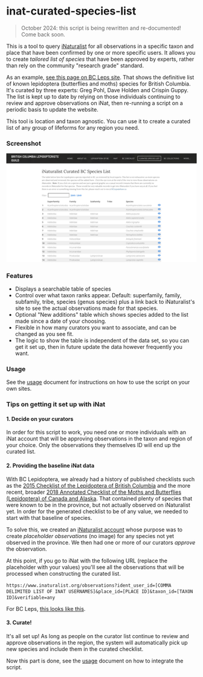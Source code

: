 # inat-curated-species-list

> October 2024: this script is being rewritten and re-documented! Come back soon.

This is a tool to query [iNaturalist](https://www.inaturalist.org/) for all observations in a specific taxon and place that have been confirmed by one or more specific users. It allows you to create _tailored list of species_ that have been approved by experts, rather than rely on the community "research grade" standard.

As an example, [see this page on BC Leps site](https://bcleps.weebly.com/curated-species.html). That shows the definitive list of known lepidoptera (butterflies and moths) species for British Columbia. It's curated by three experts: Greg Pohl, Dave Holden and Crispin Guppy. The list is kept up to date by relying on those individuals continuing to review and approve observations on iNat, then re-running a script on a periodic basis to update the website.

This tool is location and taxon agnostic. You can use it to create a curated list of any group of lifeforms for any region you need.

### Screenshot

<kbd>
  <img src="./resources/screenshot.png" />
</kbd>

### Features

- Displays a searchable table of species
- Control over what taxon ranks appear. Default: superfamily, family, subfamily, tribe, species (genus species) plus a link back to iNaturalist's site to see the actual observations made for that species.
- Optional "New additions" table which shows species added to the list made since a date of your choosing.
- Flexible in how many curators you want to associate, and can be changed as you see fit.
- The logic to show the table is independent of the data set, so you can get it set up, then in future update the data however frequently you want.

### Usage

See the [usage](./USAGE.md) document for instructions on how to use the script on your own sites.

### Tips on getting it set up with iNat

#### 1. Decide on your curators

In order for this script to work, you need one or more individuals with an iNat account that will be approving observations in the taxon and region of your choice. Only the observations they themselves ID will end up the curated list.

#### 2. Providing the baseline iNat data

With BC Lepidoptera, we already had a history of published checklists such as the [2015 Checklist of the Lepidoptera of British Columbia](https://journal.entsocbc.ca/index.php/journal/issue/view/Occasional%20Paper%20%233) and the more recent, broader [2018 Annotated Checklist of the Moths and Butterflies (Lepidoptera) of Canada and Alaska](https://repository.naturalis.nl/pub/648850/Pohl_et_al_2018_Checklist_Lepidoptera_Canada_Alaska.pdf). That contained plenty of species that were known to be in the province, but not actually observed on iNaturalist yet. In order for the generated checklist to be of any value, we needed to start with that baseline of species.

To solve this, we created an [iNaturalist account](https://www.inaturalist.org/people/cfs-nfrc) whose purpose was to create _placeholder observations_ (no image) for any species not yet observed in the province. We then had one or more of our curators _approve_ the observation.

At this point, if you go to iNat with the following URL (replace the placeholder with your values) you'll see all the observations that will be processed when constructing the curated list.

```
https://www.inaturalist.org/observations?ident_user_id=[COMMA DELIMITED LIST OF INAT USERNAMES]&place_id=[PLACE ID]&taxon_id=[TAXON ID]&verifiable=any

```

For BC Leps, [this looks like this](https://www.inaturalist.org/observations?ident_user_id=oneofthedavesiknow,gpohl,crispinguppy&place_id=7085&taxon_id=47157&verifiable=any).

#### 3. Curate!

It's all set up! As long as people on the curator list continue to review and approve observations in the region, the system will automatically pick up new species and include them in the curated checklist.

Now this part is done, see the [usage](./USAGE.md) document on how to integrate the script.
